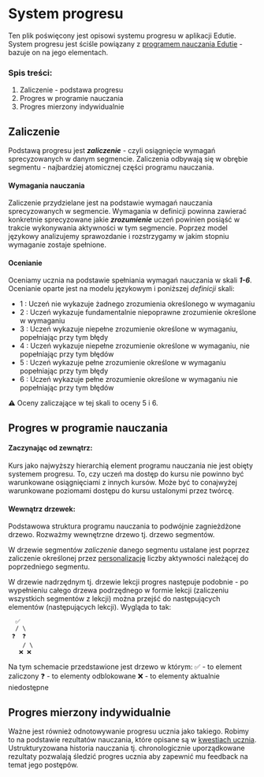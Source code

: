 # System progresu
Ten plik poświęcony jest opisowi systemu progresu w aplikacji Edutie.
System progresu jest ściśle powiązany z [programem nauczania Edutie](ProgramNauczania.md) - bazuje on na jego elementach.

### Spis treści: 
1. Zaliczenie - podstawa progresu
2. Progres w programie nauczania
3. Progres mierzony indywidualnie

## Zaliczenie

Podstawą progresu jest ***zaliczenie*** - czyli osiągnięcie wymagań sprecyzowanych w danym segmencie. Zaliczenia odbywają się w obrębie segmentu - najbardziej atomicznej części programu nauczania.

#### Wymagania nauczania

Zaliczenie przydzielane jest na podstawie wymagań nauczania sprecyzowanych w segmencie. Wymagania w definicji powinna zawierać konkretnie sprecyzowane jakie ***zrozumienie*** uczeń powinien posiąść w trakcie wykonywania aktywności w tym segmencie. Poprzez model językowy analizujemy sprawozdanie i rozstrzygamy w jakim stopniu wymaganie zostaje spełnione.

#### Ocenianie

Oceniamy ucznia na podstawie spełniania wymagań nauczania w skali ***1-6***. Ocenianie oparte jest na modelu językowym i poniższej *definicji* skali:
 - 1 : Uczeń nie wykazuje żadnego zrozumienia określonego w wymaganiu
 - 2 : Uczeń wykazuje fundamentalnie niepoprawne zrozumienie określone w wymaganiu
 - 3 : Uczeń wykazuje niepełne zrozumienie określone w wymaganiu, popełniając przy tym błędy
 - 4 : Uczeń wykazuje niepełne zrozumienie określone w wymaganiu, nie popełniając przy tym błędów
 - 5 : Uczeń wykazuje pełne zrozumienie określone w wymaganiu popełniając przy tym błędy
 - 6 : Uczeń wykazuje pełne zrozumienie określone w wymaganiu nie popełniając przy tym błędów

**⚠** Oceny zaliczające w tej skali to oceny 5 i 6.

## Progres w programie nauczania

#### Zaczynając od zewnątrz:
Kurs jako najwyższy hierarchią element programu nauczania nie jest obięty systemem progresu. To, czy uczeń ma dostęp do kursu nie powinno być warunkowane osiągnięciami z innych kursów. Może być to conajwyżej warunkowane poziomami dostępu do kursu ustalonymi przez twórcę.

#### Wewnątrz drzewek:

Podstawowa struktura programu nauczania to podwójnie zagnieżdżone drzewo. Rozważmy wewnętrzne drzewo tj. drzewo segmentów.

W drzewie segmentów *zaliczenie* danego segmentu ustalane jest poprzez zaliczenie określonej przez [personalizację](Personalizacja.md) liczby aktywności należącej do poprzedniego segmentu.

W drzewie nadrzędnym tj. drzewie lekcji progres następuje podobnie - po wypełnieniu całego drzewa podrzędnego w formie lekcji (zaliczeniu wszystkich segmentów z lekcji) można przejść do następujących elementów (następujących lekcji). Wygląda to tak:
```
  ✅
  / \
 ❓  ❓
    / \
   ❌ ❌
```

Na tym schemacie przedstawione jest drzewo w którym:
✅ - to element zaliczony
❓ - to elementy odblokowane
❌ - to elementy aktualnie niedostępne 

## Progres mierzony indywidualnie

Ważne jest również odnotowywanie progresu ucznia jako takiego. Robimy to na podstawie rezultatów nauczania, które opisane są w [kwestiach ucznia](Uczen.md). Ustrukturyzowana historia nauczania tj. chronologicznie uporządkowane rezultaty pozwalają śledzić progres ucznia aby zapewnić mu feedback na temat jego postępów.